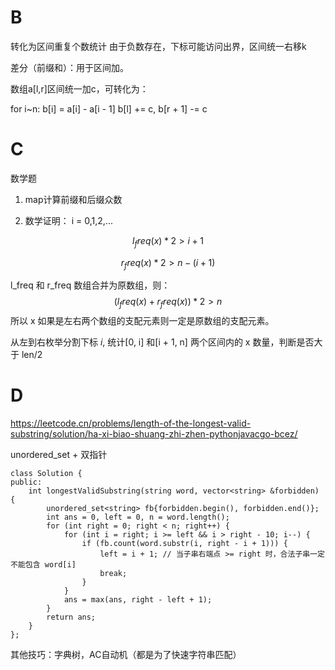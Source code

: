 # B
转化为区间重复个数统计
由于负数存在，下标可能访问出界，区间统一右移k

差分（前缀和）：用于区间加。

数组a[l,r]区间统一加c，可转化为：

for i~n: b[i] = a[i] - a[i - 1]
b[l] += c, b[r + 1] -= c

# C
数学题

1. map计算前缀和后缀众数

2. 数学证明：
i = 0,1,2,...

$$ l_freq(x) * 2 > i + 1 $$

$$ r_freq(x) * 2 > n - (i + 1) $$

l_freq 和 r_freq 数组合并为原数组，则：
$$ (l_freq(x) + r_freq(x)) * 2 > n $$
所以 x 如果是左右两个数组的支配元素则一定是原数组的支配元素。

从左到右枚举分割下标 $i$, 统计[0, i] 和[i + 1, n] 两个区间内的 x 数量，判断是否大于 len/2

# D
https://leetcode.cn/problems/length-of-the-longest-valid-substring/solution/ha-xi-biao-shuang-zhi-zhen-pythonjavacgo-bcez/

unordered_set + 双指针
```
class Solution {
public:
    int longestValidSubstring(string word, vector<string> &forbidden) {
        unordered_set<string> fb{forbidden.begin(), forbidden.end()};
        int ans = 0, left = 0, n = word.length();
        for (int right = 0; right < n; right++) {
            for (int i = right; i >= left && i > right - 10; i--) {
                if (fb.count(word.substr(i, right - i + 1))) {
                    left = i + 1; // 当子串右端点 >= right 时，合法子串一定不能包含 word[i]
                    break;
                }
            }
            ans = max(ans, right - left + 1);
        }
        return ans;
    }
};
```

其他技巧：字典树，AC自动机（都是为了快速字符串匹配）


